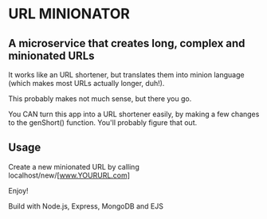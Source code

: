 # URL MINIONATOR

## A microservice that creates long, complex and minionated URLs

It works like an URL shortener, but translates them into minion language (which makes most URLs actually longer, duh!). 

This probably makes not much sense, but there you go. 

You CAN turn this app into a URL shortener easily, by making a few changes to the genShort() function. You'll probably figure that out. 

## Usage

Create a new minionated URL by calling localhost/new/[www.YOURURL.com]


Enjoy!

Build with Node.js, Express, MongoDB and EJS